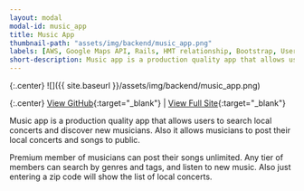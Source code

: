 ```yaml
---
layout: modal
modal-id: music_app
title: Music App
thumbnail-path: "assets/img/backend/music_app.png"
labels: [AWS, Google Maps API, Rails, HMT relationship, Bootstrap, User_Authentication, jQuery]
short-description: Music app is a production quality app that allows users to search local concerts and discover new musicians. Musicians can post their local concerts and songs to public. Users can listen to the songs and save musicians and concerts and also thumb them up/down.
---
```


{:.center}
![]({{ site.baseurl }}/assets/img/backend/music_app.png)

{:.center}
[View GitHub](https://github.com/ghbooth12/music_app){:target="\_blank"} | 
[View Full Site](http://music-app-ghbooth12.herokuapp.com){:target="\_blank"}


Music app is a production quality app that allows users to search local concerts and discover new musicians. Also it allows musicians to post their local concerts and songs to public.

Premium member of musicians can post their songs unlimited. Any tier of members can search by genres and tags, and listen to new music. Also just entering a zip code will show the list of local concerts.